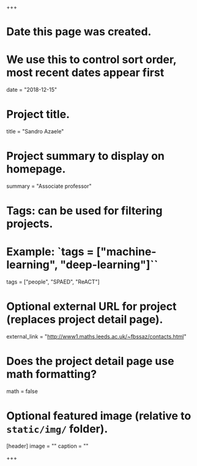 +++
# Date this page was created.
# We use this to control sort order, most recent dates appear first
date = "2018-12-15"

# Project title.
title = "Sandro Azaele"

# Project summary to display on homepage.
summary = "Associate professor"

# Tags: can be used for filtering projects.
# Example: `tags = ["machine-learning", "deep-learning"]``
tags = ["people", "SPAED", "ReACT"]

# Optional external URL for project (replaces project detail page).
external_link = "http://www1.maths.leeds.ac.uk/~fbssaz/contacts.html"

# Does the project detail page use math formatting?
math = false

# Optional featured image (relative to `static/img/` folder).
[header]
image = ""
caption = ""

+++
